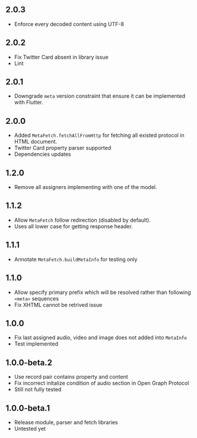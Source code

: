 ## 2.0.3

* Enforce every decoded content using UTF-8

## 2.0.2

* Fix Twitter Card absent in library issue
* Lint

## 2.0.1

* Downgrade `meta` version constraint that ensure it can be implemented with Flutter.

## 2.0.0

* Added `MetaFetch.fetchAllFromHttp` for fetching all existed protocol in HTML document.
* Twitter Card property parser supported
* Dependencies updates

## 1.2.0

* Remove all assigners implementing with one of the model.

## 1.1.2

* Allow `MetaFetch` follow redirection (disabled by default).
* Uses all lower case for getting response header.

## 1.1.1

* Annotate `MetaFetch.buildMetaInfo` for testing only

## 1.1.0

* Allow specify primary prefix which will be resolved rather than following `<meta>` sequences
* Fix XHTML cannot be retrived issue

## 1.0.0

* Fix last assigned audio, video and image does not added into `MetaInfo`
* Test implemented

## 1.0.0-beta.2

* Use record pair contains property and content
* Fix incorrect initalize condition of audio section in Open Graph Protocol
* Still not fully tested

## 1.0.0-beta.1

* Release module, parser and fetch libraries
* Untested yet
